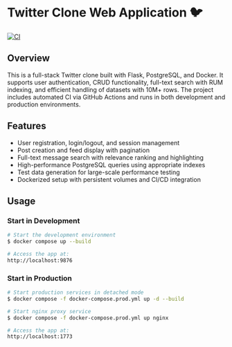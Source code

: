 # Twitter Clone Web Application 🐦

[![CI](https://github.com/RuiZhangg/CRUD-web/actions/workflows/test.yml/badge.svg)](https://github.com/RuiZhangg/CRUD-web/actions)

## Overview

This is a full-stack Twitter clone built with Flask, PostgreSQL, and Docker. It supports user authentication, CRUD functionality, full-text search with RUM indexing, and efficient handling of datasets with 10M+ rows. The project includes automated CI via GitHub Actions and runs in both development and production environments.

## Features

- User registration, login/logout, and session management
- Post creation and feed display with pagination
- Full-text message search with relevance ranking and highlighting
- High-performance PostgreSQL queries using appropriate indexes
- Test data generation for large-scale performance testing
- Dockerized setup with persistent volumes and CI/CD integration

## Usage

### Start in Development

```bash
# Start the development environment
$ docker compose up --build

# Access the app at:
http://localhost:9876
```

### Start in Production

```bash
# Start production services in detached mode
$ docker compose -f docker-compose.prod.yml up -d --build

# Start nginx proxy service
$ docker compose -f docker-compose.prod.yml up nginx

# Access the app at:
http://localhost:1773
```
